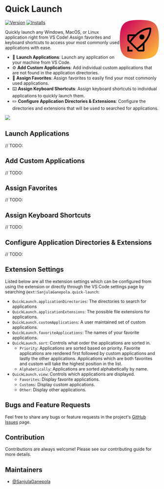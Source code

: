 # Quick Launch

<img src="./icon.png" align="right" width="128" height="128">

[![Version](https://img.shields.io/visual-studio-marketplace/v/SanjulaGanepola.quick-launch)](https://marketplace.visualstudio.com/items?itemName=SanjulaGanepola.quick-launch)
[![Installs](https://img.shields.io/visual-studio-marketplace/i/SanjulaGanepola.quick-launch)](https://marketplace.visualstudio.com/items?itemName=SanjulaGanepola.quick-launch)

Quickly launch any Windows, MacOS, or Linux application right from VS Code! Assign favorites and keyboard shortcuts to access your most commonly used applications with ease.

* 🚀 **Launch Applications**: Launch any application on your machine from VS Code.
* ⚙️ **Add Custom Applications**: Add individual custom applications that are not found in the application directories.
* 🌟 **Assign Favorites**: Assign favorites to easily find your most commonly used applications.
* ⌨️ **Assign Keyboard Shortcuts**: Assign keyboard shortcuts to individual applications to quickly launch them.
* ✏️ **Configure Application Directories & Extensions**: Configure the directories and extensions that will be used to searched for applications.

<img src="./images/quick-launch.gif">

## Launch Applications

// TODO:

## Add Custom Applications

// TODO:

## Assign Favorites

// TODO:

## Assign Keyboard Shortcuts

// TODO:

## Configure Application Directories & Extensions

// TODO:

## Extension Settings

Listed below are all the extension settings which can be configured from using the extension or directly through the VS Code settings page by searching `@ext:SanjulaGanepola.quick-launch`:

* `QuickLaunch.applicationDirectories`: The directories to search for applications
* `QuickLaunch.applicationExtensions`: The possible file extensions for applications.
* `QuickLaunch.customApplications`: A user maintained set of custom applications.
* `QuickLaunch.favoriteApplications`: The names of your favorite applications.
* `QuickLaunch.sort`: Controls what order the applications are sorted in.
    * `Priority`: Applications are sorted based on priority. Favorite applications are rendered first followed by custom applications and lastly the other applications. Applications which are both favorites and custom will take the highest position in the list.
    * `Alphabetically`: Applications are sorted alphabetically by name.
* `QuickLaunch.view`: Controls which applications are displayed.
    * `Favorites`: Display favorite applications.
    * `Customs`: Display custom applications.
    * `Other`: Display other applications.

## Bugs and Feature Requests

Feel free to share any bugs or feature requests in the project's [GitHub Issues](https://github.com/SanjulaGanepola/quick-launch/issues) page.

## Contribution

Contributions are always welcome! Please see our contributing guide for more details.

## Maintainers

* [@SanjulaGanepola](https://github.com/SanjulaGanepola)